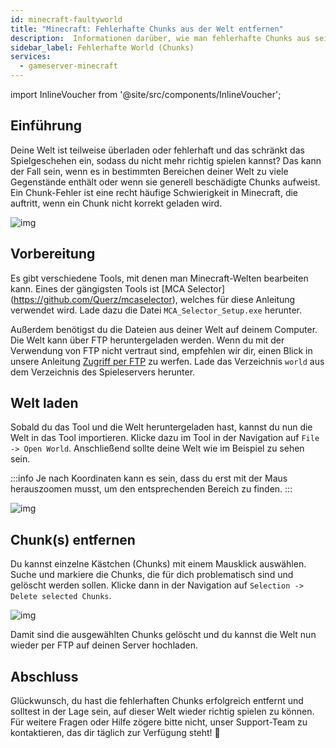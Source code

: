 ```yaml
---
id: minecraft-faultyworld
title: "Minecraft: Fehlerhafte Chunks aus der Welt entfernen"
description:  Informationen darüber, wie man fehlerhafte Chunks aus seiner Minecraft-Welt  von ZAP-Hosting entfernt - ZAP-Hosting.com Dokumentation
sidebar_label: Fehlerhafte World (Chunks)
services:
  - gameserver-minecraft
---
```


import InlineVoucher from '@site/src/components/InlineVoucher';

## Einführung

Deine Welt ist teilweise überladen oder fehlerhaft und das schränkt das Spielgeschehen ein, sodass du nicht mehr richtig spielen kannst? Das kann der Fall sein, wenn es in bestimmten Bereichen deiner Welt zu viele Gegenstände enthält oder wenn sie generell beschädigte Chunks aufweist. Ein Chunk-Fehler ist eine recht häufige Schwierigkeit in Minecraft, die auftritt, wenn ein Chunk nicht korrekt geladen wird.

![img](https://screensaver01.zap-hosting.com/index.php/s/A5bj6posqkTfGK8/preview)

## Vorbereitung

Es gibt verschiedene Tools, mit denen man Minecraft-Welten bearbeiten kann. Eines der gängigsten Tools ist [MCA Selector] (https://github.com/Querz/mcaselector), welches für diese Anleitung verwendet wird. Lade dazu die Datei `MCA_Selector_Setup.exe` herunter.

Außerdem benötigst du die Dateien aus deiner Welt auf deinem Computer. Die Welt kann über FTP heruntergeladen werden. Wenn du mit der Verwendung von FTP nicht vertraut sind, empfehlen wir dir, einen Blick in unsere Anleitung [Zugriff per FTP](gameserver-ftpaccess.md) zu werfen. Lade das Verzeichnis `world` aus dem Verzeichnis des Spieleservers herunter. 



## Welt laden

Sobald du das Tool und die Welt heruntergeladen hast, kannst du nun die Welt in das Tool importieren. Klicke dazu im Tool in der Navigation auf `File -> Open World`. Anschließend sollte deine Welt wie im Beispiel zu sehen sein. 

:::info
Je nach Koordinaten kann es sein, dass du erst mit der Maus herauszoomen musst, um den entsprechenden Bereich zu finden. 
:::

![img](https://screensaver01.zap-hosting.com/index.php/s/eGY45mKdd4ZEwW4/download)



## Chunk(s) entfernen
Du kannst einzelne Kästchen (Chunks) mit einem Mausklick auswählen. Suche und markiere die Chunks, die für dich problematisch sind und gelöscht werden sollen. Klicke dann in der Navigation auf `Selection -> Delete selected Chunks`.

![img](https://screensaver01.zap-hosting.com/index.php/s/HDCAEX3iWyjjXQm/download)

Damit sind die ausgewählten Chunks gelöscht und du kannst die Welt nun wieder per FTP auf deinen Server hochladen. 

## Abschluss
Glückwunsch, du hast die fehlerhaften Chunks erfolgreich entfernt und solltest in der Lage sein, auf dieser Welt wieder richtig spielen zu können. Für weitere Fragen oder Hilfe zögere bitte nicht, unser Support-Team zu kontaktieren, das dir täglich zur Verfügung steht! 🙂
